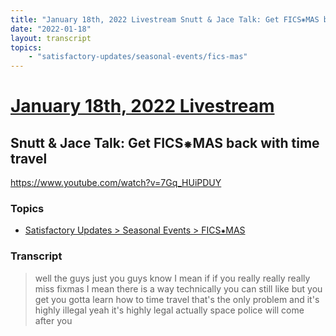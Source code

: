```yaml
---
title: "January 18th, 2022 Livestream Snutt & Jace Talk: Get FICS⁕MAS back with time travel"
date: "2022-01-18"
layout: transcript
topics:
    - "satisfactory-updates/seasonal-events/fics-mas"
---
```

# [January 18th, 2022 Livestream](../2022-01-18.md)
## Snutt & Jace Talk: Get FICS⁕MAS back with time travel
https://www.youtube.com/watch?v=7Gq_HUiPDUY

### Topics
* [Satisfactory Updates > Seasonal Events > FICS⁕MAS](../topics/satisfactory-updates/seasonal-events/fics-mas.md)

### Transcript

> well the guys just you guys know I mean if if you really really really miss fixmas I mean there is a way technically you can still like but you get you gotta learn how to time travel that's the only problem and it's highly illegal yeah it's highly legal actually space police will come after you
